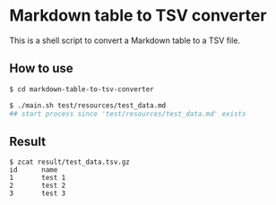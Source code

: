 # Markdown table to TSV converter

This is a shell script to convert a Markdown table to a TSV file.

## How to use

```bash
$ cd markdown-table-to-tsv-converter

$ ./main.sh test/resources/test_data.md
## start process since 'test/resources/test_data.md' exists
```

## Result

```
$ zcat result/test_data.tsv.gz
id      name
1       test 1
2       test 2
3       test 3
```
